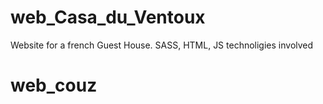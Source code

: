 # web_Casa_du_Ventoux
Website for a french Guest House.
SASS, HTML, JS technoligies involved

# web_couz
